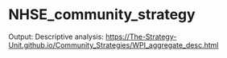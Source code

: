 # NHSE_community_strategy

Output:
Descriptive analysis: <https://The-Strategy-Unit.github.io/Community_Strategies/WPI_aggregate_desc.html>

